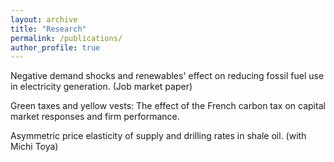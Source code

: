 ```yaml
---
layout: archive
title: "Research"
permalink: /publications/
author_profile: true
---
```


Negative demand shocks and renewables' effect on reducing fossil fuel use in electricity generation. (Job market paper)

Green taxes and yellow vests: The effect of the French carbon tax on capital market responses and firm performance.

Asymmetric price elasticity of supply and drilling rates in shale oil. (with Michi Toya)
